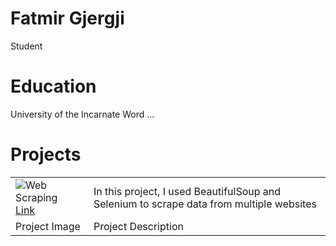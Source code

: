 # Fatmir Gjergji
Student 

# Education 
University of the Incarnate Word
...

# Projects
<table>
  <tr>
    <td><img scr='Sample_image.png' alt="Web Scraping">
    <a href='https://github.com/FatmirGjergji/WebScraping'> Link </a></td>
    <td>In this project, I used BeautifulSoup and Selenium to scrape data from multiple websites</td>
  </tr>
  <tr>
    <td>Project Image</td> <td>Project Description</td>
  </tr>
</table>
